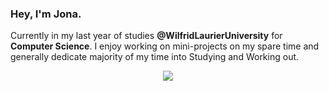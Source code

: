 ### Hey, I'm Jona.

Currently in my last year of studies **@WilfridLaurierUniversity** for **Computer Science**. I enjoy working on mini-projects on my spare time and generally dedicate majority of my time into Studying and Working out. 


<p align="center">
  <img src="https://i.imgur.com/oDxxSUl.jpg" />
  
</p>

<!-- <img src="https://i.imgur.com/MPctyna.png" /> --!>
